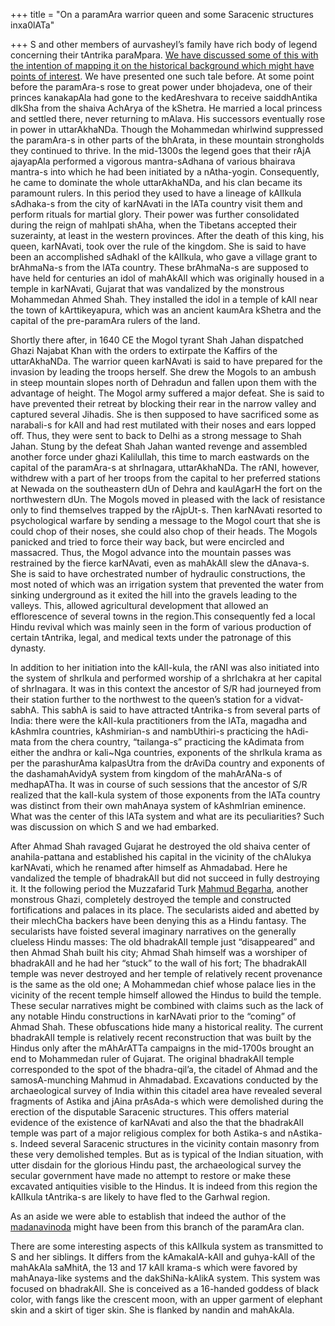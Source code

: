 +++
title = "On a paramAra warrior queen and some Saracenic structures inxa0lATa"

+++
S and other members of aurvasheyI’s family have rich body of legend
concerning their tAntrika paraMpara. [We have discussed some of this
with the intention of mapping it on the historical background which
might have points of
interest](https://manasataramgini.wordpress.com/2006/02/23/shri-shyamol-ram-the-vamacharin/).
We have presented one such tale before. At some point before the
paramAra-s rose to great power under bhojadeva, one of their princes
kanakapAla had gone to the kedAreshvara to receive saiddhAntika dIkSha
from the shaiva AchArya of the kShetra. He married a local princess and
settled there, never returning to mAlava. His successors eventually rose
in power in uttarAkhaNDa. Though the Mohammedan whirlwind suppressed the
paramAra-s in other parts of the bhArata, in these mountain strongholds
they continued to thrive. In the mid-1300s the legend goes that their
rAjA ajayapAla performed a vigorous mantra-sAdhana of various bhairava
mantra-s into which he had been initiated by a nAtha-yogin.
Consequently, he came to dominate the whole uttarAkhaNDa, and his clan
became its paramount rulers. In this period they used to have a lineage
of kAlIkula sAdhaka-s from the city of karNAvati in the lATa country
visit them and perform rituals for martial glory. Their power was
further consolidated during the reign of mahIpati shAha, when the
Tibetans accepted their suzerainty, at least in the western provinces.
After the death of this king, his queen, karNAvati, took over the rule
of the kingdom. She is said to have been an accomplished sAdhakI of the
kAlIkula, who gave a village grant to brAhmaNa-s from the lATa country.
These brAhmaNa-s are supposed to have held for centuries an idol of
mahAkAlI which was originally housed in a temple in karNAvati, Gujarat
that was vandalized by the monstrous Mohammedan Ahmed Shah. They
installed the idol in a temple of kAlI near the town of kArttikeyapura,
which was an ancient kaumAra kShetra and the capital of the pre-paramAra
rulers of the land.

Shortly there after, in 1640 CE the Mogol tyrant Shah Jahan dispatched
Ghazi Najabat Khan with the orders to extirpate the Kaffirs of the
uttarAkhaNDa. The warrior queen karNAvati is said to have prepared for
the invasion by leading the troops herself. She drew the Mogols to an
ambush in steep mountain slopes north of Dehradun and fallen upon them
with the advantage of height. The Mogol army suffered a major defeat.
She is said to have prevented their retreat by blocking their rear in
the narrow valley and captured several Jihadis. She is then supposed to
have sacrificed some as narabali-s for kAlI and had rest mutilated with
their noses and ears lopped off. Thus, they were sent to back to Delhi
as a strong message to Shah Jahan. Stung by the defeat Shah Jahan wanted
revenge and assembled another force under ghazi Kalilullah, this time to
march eastwards on the capital of the paramAra-s at shrInagara,
uttarAkhaNDa. The rANI, however, withdrew with a part of her troops from
the capital to her preferred stations at Newada on the southeastern dUn
of Dehra and kaulAgarH the fort on the northwestern dUn. The Mogols
moved in pleased with the lack of resistance only to find themselves
trapped by the rAjpUt-s. Then karNAvati resorted to psychological
warfare by sending a message to the Mogol court that she is could chop
of their noses, she could also chop of their heads. The Mogols panicked
and tried to force their way back, but were encircled and massacred.
Thus, the Mogol advance into the mountain passes was restrained by the
fierce karNAvati, even as mahAkAlI slew the dAnava-s. She is said to
have orchestrated number of hydraulic constructions, the most noted of
which was an irrigation system that prevented the water from sinking
underground as it exited the hill into the gravels leading to the
valleys. This, allowed agricultural development that allowed an
efflorescence of several towns in the region.This consequently fed a
local Hindu revival which was mainly seen in the form of various
production of certain tAntrika, legal, and medical texts under the
patronage of this dynasty.

In addition to her initiation into the kAlI-kula, the rANI was also
initiated into the system of shrIkula and performed worship of a
shrIchakra at her capital of shrInagara. It was in this context the
ancestor of S/R had journeyed from their station further to the
northwest to the queen’s station for a vidvat-sabhA. This sabhA is said
to have attracted tAntrika-s from several parts of India: there were the
kAlI-kula practitioners from the lATa, magadha and kAshmIra countries,
kAshmirian-s and nambUthiri-s practicing the hAdi-mata from the chera
country, “tailanga-s” practicing the kAdimata from either the andhra or
kali\~Nga countries, exponents of the shrIkula krama as per the
parashurAma kalpasUtra from the drAviDa country and exponents of the
dashamahAvidyA system from kingdom of the mahArANa-s of medhapATha. It
was in course of such sessions that the ancestor of S/R realized that
the kalI-kula system of those exponents from the lATa country was
distinct from their own mahAnaya system of kAshmIrian eminence. What was
the center of this lATa system and what are its peculiarities? Such was
discussion on which S and we had embarked.

After Ahmad Shah ravaged Gujarat he destroyed the old shaiva center of
anahila-pattana and established his capital in the vicinity of the
chAlukya karNAvati, which he renamed after himself as Ahmadabad. Here he
vandalized the temple of bhadrakAlI but did not succeed in fully
destroying it. It the following period the Muzzafarid Turk [Mahmud
Begarha](https://manasataramgini.wordpress.com/2008/08/06/a-pashupata-temple-desecrated-by-mahmud-begarha/),
another monstrous Ghazi, completely destroyed the temple and constructed
fortifications and palaces in its place. The secularists aided and
abetted by their mlechCha backers have been denying this as a Hindu
fantasy. The secularists have foisted several imaginary narratives on
the generally clueless Hindu masses: The old bhadrakAlI temple just
“disappeared” and then Ahmad Shah built his city; Ahmad Shah himself
was a worshiper of bhadrakAlI and he had her “stuck” to the wall of his
fort; The bhadrakAlI temple was never destroyed and her temple of
relatively recent provenance is the same as the old one; A Mohammedan
chief whose palace lies in the vicinity of the recent temple himself
allowed the Hindus to build the temple. These secular narratives might
be combined with claims such as the lack of any notable Hindu
constructions in karNAvati prior to the “coming” of Ahmad Shah. These
obfuscations hide many a historical reality. The current bhadrakAlI
temple is relatively recent reconstruction that was built by the Hindus
only after the mAhArATTa campaigns in the mid-1700s brought an end to
Mohammedan ruler of Gujarat. The original bhadrakAlI temple corresponded
to the spot of the bhadra-qil’a, the citadel of Ahmad and the
samosA-munching Mahmud in Ahmadabad. Excavations conducted by the
archaeological survey of India within this citadel area have revealed
several fragments of Astika and jAina prAsAda-s which were demolished
during the erection of the disputable Saracenic structures. This offers
material evidence of the existence of karNAvati and also the that the
bhadrakAlI temple was part of a major religious complex for both
Astika-s and nAstika-s. Indeed several Saracenic structures in the
vicinity contain masonry from these very demolished temples. But as is
typical of the Indian situation, with utter disdain for the glorious
Hindu past, the archaeological survey the secular government have made
no attempt to restore or make these excavated antiquities visible to the
Hindus. It is indeed from this region the kAlIkula tAntrika-s are likely
to have fled to the Garhwal region.

As an aside we were able to establish that indeed the author of the
[madanavinoda](https://manasataramgini.wordpress.com/2008/10/05/takaraja-s/)
might have been from this branch of the paramAra clan.

There are some interesting aspects of this kAlIkula system as
transmitted to S and her siblings. It differs from the kAmakalA-kAlI and
guhya-kAlI of the mahAkAla saMhitA, the 13 and 17 kAlI krama-s which
were favored by mahAnaya-like systems and the dakShiNa-kAlikA system.
This system was focused on bhadrakAlI. She is conceived as a 16-handed
goddess of black color, with fangs like the crescent moon, with an upper
garment of elephant skin and a skirt of tiger skin. She is flanked by
nandin and mahAkAla.
